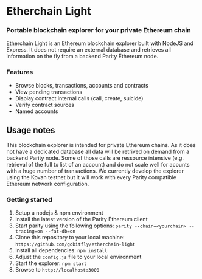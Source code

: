 # Etherchain Light
### Portable blockchain explorer for your private Ethereum chain

Etherchain Light is an Ethereum blockchain explorer built with NodeJS and Express. It does not require an external database and retrieves all information on the fly from a backend Parity Ethereum node.

### Features
* Browse blocks, transactions, accounts and contracts
* View pending transactions
* Display contract internal calls (call, create, suicide)
* Verify contract sources
* Named accounts

## Usage notes
This blockchain explorer is intended for private Ethereum chains. As it does not have a dedicated database all data will be retrived on demand from a backend Parity node. Some of those calls are ressource intensive (e.g. retrieval of the full tx list of an account) and do not scale well for acounts with a huge number of transactions. We currently develop the explorer using the Kovan testnet but it will work with every Parity compatible Ethereum network configuration.

### Getting started
1. Setup a nodejs & npm environment
2. Install the latest version of the Parity Ethereum client
3. Start parity using the following options: `parity --chain=<yourchain> --tracing=on --fat-db=on`
4. Clone this repository to your local machine: `https://github.com/gobitfly/etherchain-light`
5. Install all dependencies: `npm install`
6. Adjust the `config.js` file to your local environment
7. Start the explorer: `npm start`
8. Browse to `http://localhost:3000`
